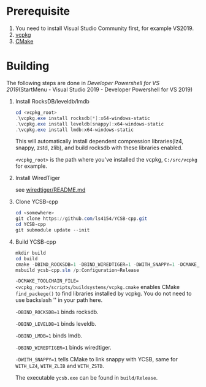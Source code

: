 # Prerequisite

1. You need to install Visual Studio Community first, for example VS2019.
2. [vcpkg](https://github.com/microsoft/vcpkg)
3. [CMake](https://cmake.org/download/)

# Building

The following steps are done in *Developer Powershell for VS 2019*(StartMenu - Visual Studio 2019 - Developer Powershell for VS 2019)

1. Install RocksDB/leveldb/lmdb
    ```powershell
   cd <vcpkg_root>
   .\vcpkg.exe install rocksdb[*]:x64-windows-static
   .\vcpkg.exe install leveldb[snappy]:x64-windows-static
   .\vcpkg.exe install lmdb:x64-windows-static
    ```
   This will automatically install dependent compression libraries(lz4, snappy, zstd, zlib), and build rocksdb with these libraries enabled.

   `<vcpkg_root>` is the path where you've installed the vcpkg, `C:/src/vcpkg` for example.

2. Install WiredTiger

    see [wiredtiger/README.md](wiredtiger/README.md)

3. Clone YCSB-cpp
    ```powershell
   cd <somewhere>
   git clone https://github.com/ls4154/YCSB-cpp.git
   cd YCSB-cpp
   git submodule update --init
   ```
4. Build YCSB-cpp
    ```powershell
    mkdir build
    cd build
    cmake -DBIND_ROCKSDB=1 -DBIND_WIREDTIGER=1 -DWITH_SNAPPY=1 -DCMAKE_TOOLCHAIN_FILE=<vcpkg_root>/scripts/buildsystems/vcpkg.cmake -DVCPKG_TARGET_TRIPLET=x64-windows-static ..
    msbuild ycsb-cpp.sln /p:Configuration=Release
    ```
    `-DCMAKE_TOOLCHAIN_FILE=<vcpkg_root>/scripts/buildsystems/vcpkg.cmake` enables CMake `find_packege()` to find libraries
    installed by vcpkg. You do not need to use backslash '\' in your path here.

    `-DBIND_ROCKSDB=1` binds rocksdb.

    `-DBIND_LEVELDB=1` binds leveldb.

    `-DBIND_LMDB=1` binds lmdb.

    `-DBIND_WIREDTIGER=1` binds wiredtiger.

    `-DWITH_SNAPPY=1` tells CMake to link snappy with YCSB, same for `WITH_LZ4`, `WITH_ZLIB` and `WITH_ZSTD`.

   The executable `ycsb.exe` can be found in `build/Release`.